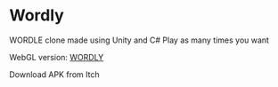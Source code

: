 # Wordly
 WORDLE clone made using Unity and C#
 Play as many times you want
 
 WebGL version: [WORDLY](https://rishavnathpati.itch.io/wordly)
 
 Download APK from Itch
